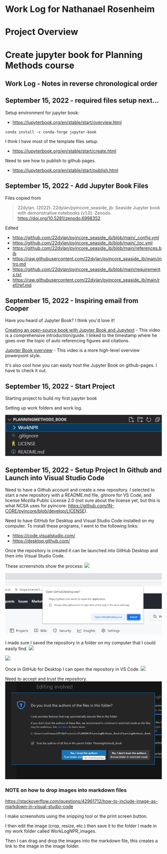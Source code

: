 Work Log for Nathanael Rosenheim 
===============================
# Project Overview
Create jupyter book for Planning Methods course
===============================
## Work Log - Notes in reverse chronological order

## September 15, 2022 - required files setup next...

Setup environment for jupyter book:
- https://jupyterbook.org/en/stable/start/overview.html

```
conda install -c conda-forge jupyter-book
```

I think I have most of the template files setup. 
- https://jupyterbook.org/en/stable/start/create.html

Need to see how to publish to github pages.
- https://jupyterbook.org/en/stable/start/publish.html



## September 15, 2022 - Add Jupyter Book Files

Files copied from 

>22dylan. (2022). 22dylan/pyincore_seaside_jb: Seaside Jupyter book with demonstrative notebooks (v1.0). Zenodo. https://doi.org/10.5281/zenodo.6998352

Edited 
- https://github.com/22dylan/pyincore_seaside_jb/blob/main/_config.yml
- https://github.com/22dylan/pyincore_seaside_jb/blob/main/_toc.yml
- https://github.com/22dylan/pyincore_seaside_jb/blob/main/references.bib
- https://raw.githubusercontent.com/22dylan/pyincore_seaside_jb/main/intro.md
- https://github.com/22dylan/pyincore_seaside_jb/blob/main/requirements.txt
- https://raw.githubusercontent.com/22dylan/pyincore_seaside_jb/main/ref/ref.md

## September 15, 2022 - Inspiring email from Cooper
Have you heard of Jupyter Book? I think you'd love it!

[Creating an open-source book with Jupyter Book and Jupytext](https://youtu.be/jUdXs4OPR84) - This video is a comprehensive introduction/guide. I linked to the timestamp where he goes over the topic of auto referencing figures and citations.

[Jupyter Book overview](https://youtu.be/seKOq-VMJgY) -  This video is a more high-level overview powerpoint style.

It's also cool how you can easily host the Jupyter Book on github-pages. I have to check it out.


## September 15, 2022 - Start Project

Starting project to build my first jupyter book

Setting up work folders and work log.

![Create Work Folder](WorkLogNPR_images/Capture_2022-09-15T1531.JPG)

## September 15, 2022 - Setup Project In Github and Launch into Visual Studio Code

Need to have a Github account and create a new repository.
I selected to start a new repository with a README.md file, gitnore for VS Code, and license Mozilla Public License 2.0 (not sure about the license yet, but this is what NCSA uses for pyincore: https://github.com/IN-CORE/pyincore/blob/develop/LICENSE).


Need to have GitHub for Desktop and Visual Studio Code installed on my computer.
To install these programs, I went to the following links:

- https://code.visualstudio.com/
- https://desktop.github.com/ 


Once the repository is created it can be launched into GitHub Desktop and then into Visual Studio Code.

These screenshots show the process:
![](WorkLogNPR_images/Screenshot%202022-09-15%2015.25.54.png%0D) 

![](WorkLogNPR_images/Screenshot%202022-09-15%2015.26.02.png) 

I made sure I saved the repository in a folder on my computer that I could easily find.
![](WorkLogNPR_images/Screenshot%202022-09-15%2015.26.09.png%0D) 

![](WorkLogNPR_images/Screenshot%202022-09-15%2015.26.55.png%0D) 

Once in GitHub for Desktop I can open the repository in VS Code.
![](WorkLogNPR_images/Screenshot%202022-09-15%2015.27.10.png%0D) 

Need to accept and trust the repository.
![](WorkLogNPR_images/Screenshot%202022-09-15%2015.27.21.png) 

### NOTE on how to drop images into markdown files
https://stackoverflow.com/questions/42961712/how-to-include-image-as-markdown-in-visual-studio-code

I make screenshots using the snipping tool or the print screen button.

I then edit the image (crop, resize, etc.) then save it to the folder I made in my work folder called WorkLogNPR_images.

Then I can drag and drop the images into the markdown file, this creates a link to the image in the image folder.
